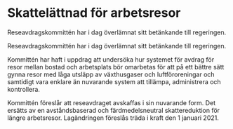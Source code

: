 # Skattelättnad för arbetsresor

Reseavdragskommittén har i dag överlämnat sitt betänkande till regeringen.

Reseavdragskommittén har i dag överlämnat sitt betänkande till regeringen.

Kommittén har haft i uppdrag att undersöka hur systemet för avdrag för resor mellan bostad och arbetsplats bör omarbetas för att på ett bättre sätt gynna resor med låga utsläpp av växthusgaser och luftföroreningar och samtidigt vara enklare än nuvarande system att tillämpa, administrera och kontrollera.

Kommittén föreslår att reseavdraget avskaffas i sin nuvarande form. Det ersätts av en avståndsbaserad och färdmedelsneutral skattereduktion för längre arbetsresor. Lagändringen föreslås träda i kraft den 1 januari 2021.
